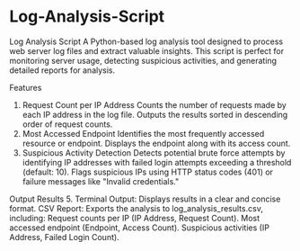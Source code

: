 # Log-Analysis-Script
Log Analysis Script
A Python-based log analysis tool designed to process web server log files and extract valuable insights. This script is perfect for monitoring server usage, detecting suspicious activities, and generating detailed reports for analysis.

Features
1. Request Count per IP Address
   Counts the number of requests made by each IP address in the log file.
   Outputs the results sorted in descending order of request counts.
2. Most Accessed Endpoint
   Identifies the most frequently accessed resource or endpoint.
   Displays the endpoint along with its access count.
3. Suspicious Activity Detection
   Detects potential brute force attempts by identifying IP addresses with failed login attempts exceeding a threshold (default: 10).
   Flags suspicious IPs using HTTP status codes (401) or failure messages like "Invalid credentials."

Output Results
5. Terminal Output: Displays results in a clear and concise format.
   CSV Report: Exports the analysis to log_analysis_results.csv, including:
   Request counts per IP (IP Address, Request Count).
   Most accessed endpoint (Endpoint, Access Count).
   Suspicious activities (IP Address, Failed Login Count).
